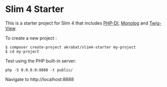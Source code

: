 # Slim 4 Starter

This is a starter project for Slim 4 that includes [PHP-DI][1], [Monolog][2] and [Twig-View][3].

[1]: http://php-di.org
[2]: https://github.com/Seldaek/monolog
[3]: https://github.com/slimphp/Twig-View

To create a new project :

    $ composer create-project akrabat/slim4-starter my-project
    $ cd my-project

Test using the PHP built-in server:

    php -S 0.0.0.0:8888 -t public/
 
Navigate to http://localhost:8888